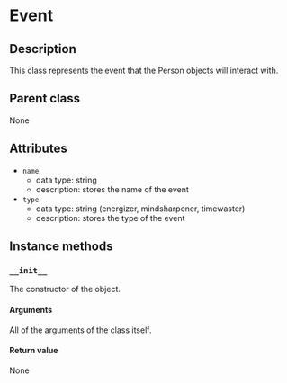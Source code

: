 # Event

## Description
This class represents the event that the Person objects will interact with.

## Parent class
None

## Attributes

* ```name```
  * data type: string
  * description: stores the name of the event
* ```type```
  * data type: string (energizer, mindsharpener, timewaster)
  * description: stores the type of the event

## Instance methods

### ```__init__```
The constructor of the object.

#### Arguments

All of the arguments of the class itself.

#### Return value
None
